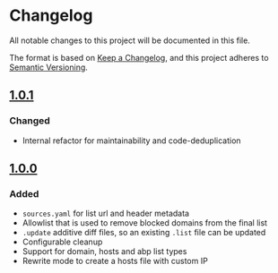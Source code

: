 # Changelog

All notable changes to this project will be documented in this file.

The format is based on [Keep a Changelog](https://keepachangelog.com/en/1.1.0/),
and this project adheres to [Semantic Versioning](https://semver.org/spec/v2.0.0.html).

## [1.0.1]

### Changed
- Internal refactor for maintainability and code-deduplication

## [1.0.0]

### Added
- `sources.yaml` for list url and header metadata
- Allowlist that is used to remove blocked domains from the final list
- `.update` additive diff files, so an existing `.list` file can be updated
- Configurable cleanup
- Support for domain, hosts and abp list types
- Rewrite mode to create a hosts file with custom IP

[1.0.1]: https://github.com/AtjonTV/monster-adlist-utility/compare/v1.0.0...v1.0.1
[1.0.0]: https://github.com/AtjonTV/monster-adlist-utility/releases/tag/v1.0.0
